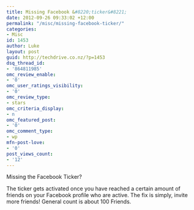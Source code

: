 ```yaml
---
title: Missing Facebook &#8220;ticker&#8221;
date: 2012-09-26 09:33:02 +12:00
permalink: "/misc/missing-facebook-ticker/"
categories:
- Misc
id: 1453
author: Luke
layout: post
guid: http://techdrive.co.nz/?p=1453
dsq_thread_id:
- '864811985'
omc_review_enable:
- '0'
omc_user_ratings_visibility:
- '0'
omc_review_type:
- stars
omc_criteria_display:
- n
omc_featured_post:
- '0'
omc_comment_type:
- wp
mfn-post-love:
- '0'
post_views_count:
- '12'
---
```


Missing the Facebook Ticker?

The ticker gets activated once you have reached a certain amount of friends on your Facebook profile who are active. The fix is simply, invite more friends! General count is about 100 Friends.